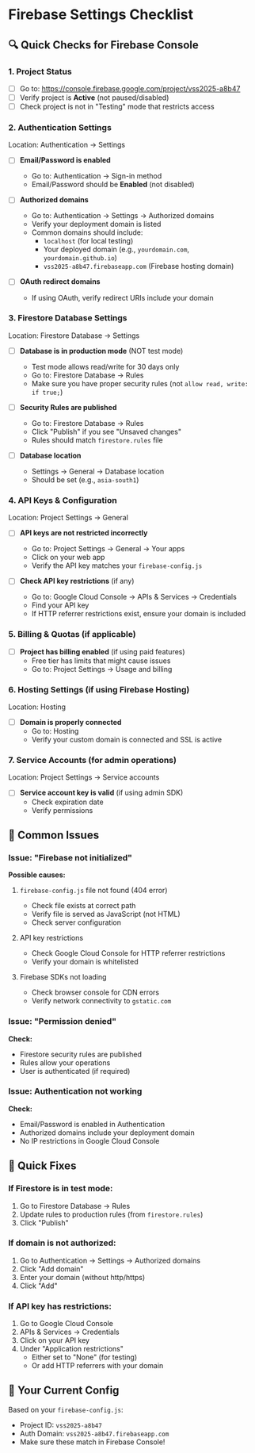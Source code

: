 # Firebase Settings Checklist

## 🔍 Quick Checks for Firebase Console

### 1. **Project Status**
- [ ] Go to: https://console.firebase.google.com/project/vss2025-a8b47
- [ ] Verify project is **Active** (not paused/disabled)
- [ ] Check project is not in "Testing" mode that restricts access

### 2. **Authentication Settings**
Location: Authentication → Settings

- [ ] **Email/Password is enabled**
  - Go to: Authentication → Sign-in method
  - Email/Password should be **Enabled** (not disabled)
  
- [ ] **Authorized domains**
  - Go to: Authentication → Settings → Authorized domains
  - Verify your deployment domain is listed
  - Common domains should include:
    - `localhost` (for local testing)
    - Your deployed domain (e.g., `yourdomain.com`, `yourdomain.github.io`)
    - `vss2025-a8b47.firebaseapp.com` (Firebase hosting domain)
  
- [ ] **OAuth redirect domains**
  - If using OAuth, verify redirect URIs include your domain

### 3. **Firestore Database Settings**
Location: Firestore Database → Settings

- [ ] **Database is in production mode** (NOT test mode)
  - Test mode allows read/write for 30 days only
  - Go to: Firestore Database → Rules
  - Make sure you have proper security rules (not `allow read, write: if true;`)

- [ ] **Security Rules are published**
  - Go to: Firestore Database → Rules
  - Click "Publish" if you see "Unsaved changes"
  - Rules should match `firestore.rules` file

- [ ] **Database location**
  - Settings → General → Database location
  - Should be set (e.g., `asia-south1`)

### 4. **API Keys & Configuration**
Location: Project Settings → General

- [ ] **API keys are not restricted incorrectly**
  - Go to: Project Settings → General → Your apps
  - Click on your web app
  - Verify the API key matches your `firebase-config.js`
  
- [ ] **Check API key restrictions** (if any)
  - Go to: Google Cloud Console → APIs & Services → Credentials
  - Find your API key
  - If HTTP referrer restrictions exist, ensure your domain is included

### 5. **Billing & Quotas** (if applicable)
- [ ] **Project has billing enabled** (if using paid features)
  - Free tier has limits that might cause issues
  - Go to: Project Settings → Usage and billing

### 6. **Hosting Settings** (if using Firebase Hosting)
Location: Hosting

- [ ] **Domain is properly connected**
  - Go to: Hosting
  - Verify your custom domain is connected and SSL is active

### 7. **Service Accounts** (for admin operations)
Location: Project Settings → Service accounts

- [ ] **Service account key is valid** (if using admin SDK)
  - Check expiration date
  - Verify permissions

## 🚨 Common Issues

### Issue: "Firebase not initialized"
**Possible causes:**
1. `firebase-config.js` file not found (404 error)
   - Check file exists at correct path
   - Verify file is served as JavaScript (not HTML)
   - Check server configuration

2. API key restrictions
   - Check Google Cloud Console for HTTP referrer restrictions
   - Verify your domain is whitelisted

3. Firebase SDKs not loading
   - Check browser console for CDN errors
   - Verify network connectivity to `gstatic.com`

### Issue: "Permission denied"
**Check:**
- Firestore security rules are published
- Rules allow your operations
- User is authenticated (if required)

### Issue: Authentication not working
**Check:**
- Email/Password is enabled in Authentication
- Authorized domains include your deployment domain
- No IP restrictions in Google Cloud Console

## 🔧 Quick Fixes

### If Firestore is in test mode:
1. Go to Firestore Database → Rules
2. Update rules to production rules (from `firestore.rules`)
3. Click "Publish"

### If domain is not authorized:
1. Go to Authentication → Settings → Authorized domains
2. Click "Add domain"
3. Enter your domain (without http/https)
4. Click "Add"

### If API key has restrictions:
1. Go to Google Cloud Console
2. APIs & Services → Credentials
3. Click on your API key
4. Under "Application restrictions"
   - Either set to "None" (for testing)
   - Or add HTTP referrers with your domain

## 📝 Your Current Config
Based on your `firebase-config.js`:
- Project ID: `vss2025-a8b47`
- Auth Domain: `vss2025-a8b47.firebaseapp.com`
- Make sure these match in Firebase Console!

